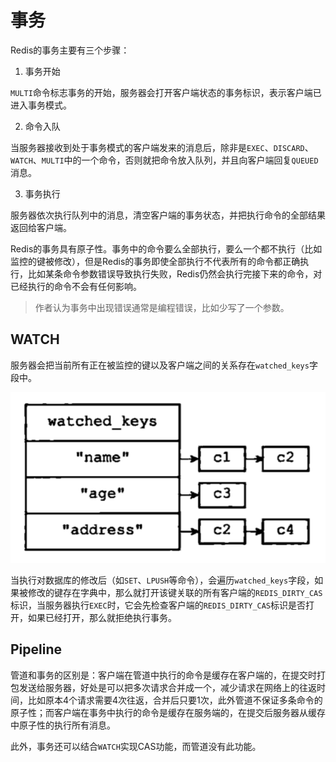 # 事务

Redis的事务主要有三个步骤：

1. 事务开始

`MULTI`命令标志事务的开始，服务器会打开客户端状态的事务标识，表示客户端已进入事务模式。

2. 命令入队

当服务器接收到处于事务模式的客户端发来的消息后，除非是`EXEC`、`DISCARD`、`WATCH`、`MULTI`中的一个命令，否则就把命令放入队列，并且向客户端回复`QUEUED`消息。

3. 事务执行

服务器依次执行队列中的消息，清空客户端的事务状态，并把执行命令的全部结果返回给客户端。

Redis的事务具有原子性。事务中的命令要么全部执行，要么一个都不执行（比如监控的键被修改），但是Redis的事务即使全部执行不代表所有的命令都正确执行，比如某条命令参数错误导致执行失败，Redis仍然会执行完接下来的命令，对已经执行的命令不会有任何影响。

> 作者认为事务中出现错误通常是编程错误，比如少写了一个参数。

## WATCH

服务器会把当前所有正在被监控的键以及客户端之间的关系存在`watched_keys`字段中。

![watched_keys](resources/transaction_1.png)

当执行对数据库的修改后（如`SET`、`LPUSH`等命令），会遍历`watched_keys`字段，如果被修改的键存在字典中，那么就打开该键关联的所有客户端的`REDIS_DIRTY_CAS`标识，当服务器执行`EXEC`时，它会先检查客户端的`REDIS_DIRTY_CAS`标识是否打开，如果已经打开，那么就拒绝执行事务。

## Pipeline

管道和事务的区别是：客户端在管道中执行的命令是缓存在客户端的，在提交时打包发送给服务器，好处是可以把多次请求合并成一个，减少请求在网络上的往返时间，比如原本4个请求需要4次往返，合并后只要1次，此外管道不保证多条命令的原子性；而客户端在事务中执行的命令是缓存在服务端的，在提交后服务器从缓存中原子性的执行所有消息。

此外，事务还可以结合`WATCH`实现CAS功能，而管道没有此功能。
